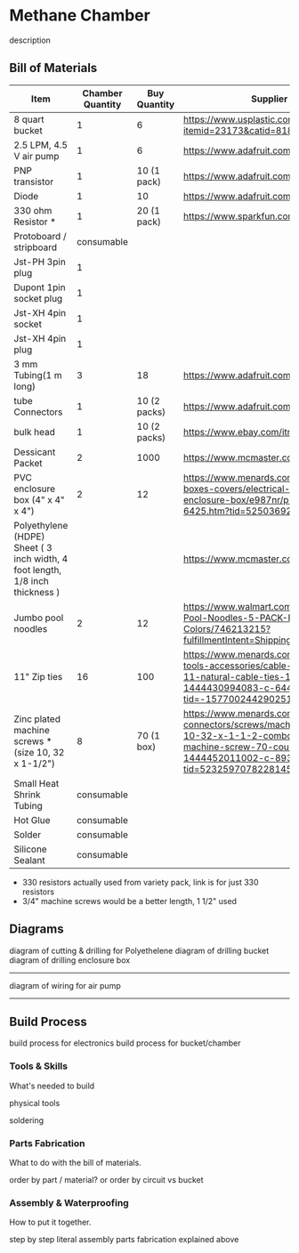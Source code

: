 # Methane Chamber
description
## Bill of Materials

| Item          | Chamber Quantity | Buy Quantity  | Supplier part # / URL   |
| ------------- | ---------------- | ------------- | ------------- |
| 8 quart bucket | 1 | 6  | https://www.usplastic.com/catalog/item.aspx?itemid=23173&catid=818 |
| 2.5 LPM, 4.5 V air pump | 1 | 6 | https://www.adafruit.com/product/4699 |
| PNP transistor | 1 | 10 (1 pack) | https://www.adafruit.com/product/756 |
| Diode | 1 | 10 | https://www.adafruit.com/product/755 | 
| 330 ohm Resistor * | 1 | 20 (1 pack) | https://www.sparkfun.com/products/14490 |
| Protoboard / stripboard | consumable | | |
| Jst-PH 3pin plug | 1 | | |
| Dupont 1pin socket plug | 1 | | |
| Jst-XH 4pin socket | 1 | | |
| Jst-XH 4pin plug | 1 | | |
| 3 mm Tubing(1 m long) | 3 | 18 | https://www.adafruit.com/product/4661 |
| tube Connectors | 1 | 10 (2 packs) | https://www.adafruit.com/product/4764 |
| bulk head | 1 | 10 (2 packs) | https://www.ebay.com/itm/325299130979 |
| Dessicant Packet | 2 | 1000 | https://www.mcmaster.com/2189K34/ |
| PVC enclosure box (4" x 4" x 4") | 2 | 12 | https://www.menards.com/main/electrical/electrical-boxes-covers/electrical-boxes/carlon-reg-pvc-enclosure-box/e987nr/p-1444444973425-c-6425.htm?tid=5250369202477893839&ipos=7 |
| Polyethylene (HDPE) Sheet ( 3 inch width, 4 foot length, 1/8 inch thickness ) |  |  | https://www.mcmaster.com/8671K56/ |
| Jumbo pool noodles | 2 | 12 | https://www.walmart.com/ip/Oodles-of-Noodles-Pool-Noodles-5-PACK-Random-Colors/746213215?fulfillmentIntent=Shipping&athbdg=L1600 |
| 11" Zip ties | 16| 100 | https://www.menards.com/main/electrical/electrical-tools-accessories/cable-ties/gardner-bender-reg-11-natural-cable-ties-100-pack/46-210/p-1444430994083-c-6443.htm?tid=-1577002442902513490&ipos=9 |  
| Zinc plated machine screws * (size 10, 32 x 1-1/2") | 8 | 70 (1 box)| https://www.menards.com/main/hardware/fasteners-connectors/screws/machine-screws/grip-fast-reg-10-32-x-1-1-2-combo-drive-zinc-round-head-machine-screw-70-count/77116520241/p-1444452011002-c-8933.htm?tid=523259707822814569&ipos=7 |
| Small Heat Shrink Tubing| consumable | | |
| Hot Glue | consumable | | |
| Solder | consumable | | |
| Silicone Sealant | consumable | | |

* 330 resistors actually  used from variety pack, link is for just 330 resistors 
* 3/4" machine screws would be a better length, 1 1/2" used 

## Diagrams
diagram of cutting & drilling for Polyethelene 
diagram of drilling bucket
diagram of drilling enclosure box

-------------------

diagram of wiring for air pump 


-------------------

## Build Process

build process for electronics
build process for bucket/chamber

### Tools & Skills

What's needed to build

physical tools

soldering 

### Parts Fabrication

What to do with the bill of materials.

order by part / material? or order by circuit vs bucket

### Assembly & Waterproofing

How to put it together.

step by step literal assembly parts fabrication explained above 

